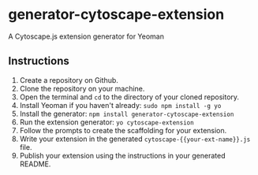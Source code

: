 generator-cytoscape-extension
=============================

A Cytoscape.js extension generator for Yeoman


## Instructions

1. Create a repository on Github.
1. Clone the repository on your machine.
1. Open the terminal and `cd` to the directory of your cloned repository.
1. Install Yeoman if you haven't already: `sudo npm install -g yo`
1. Install the generator: `npm install generator-cytoscape-extension`
1. Run the extension generator: `yo cytoscape-extension`
1. Follow the prompts to create the scaffolding for your extension.
1. Write your extension in the generated `cytoscape-{{your-ext-name}}.js` file.
1. Publish your extension using the instructions in your generated README.